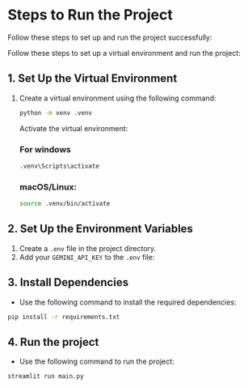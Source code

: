 # Steps to Run the Project

Follow these steps to set up and run the project successfully:

Follow these steps to set up a virtual environment and run the project:

## 1. Set Up the Virtual Environment

1. Create a virtual environment using the following command:
   ```bash
   python -m venv .venv
   ```
   Activate the virtual environment:

    ### For windows 

    ```bash
    .venv\Scripts\activate
   ```

    ### macOS/Linux:

    ```bash
    source .venv/bin/activate
   ```
   

## 2. Set Up the Environment Variables 
1. Create a `.env` file in the project directory.
2. Add your `GEMINI_API_KEY` to the `.env` file:

## 3. Install Dependencies
- Use the following command to install the required dependencies:
```bash
pip install -r requirements.txt
```

## 4. Run the project
- Use the following command to run the project:
```bash
streamlit run main.py